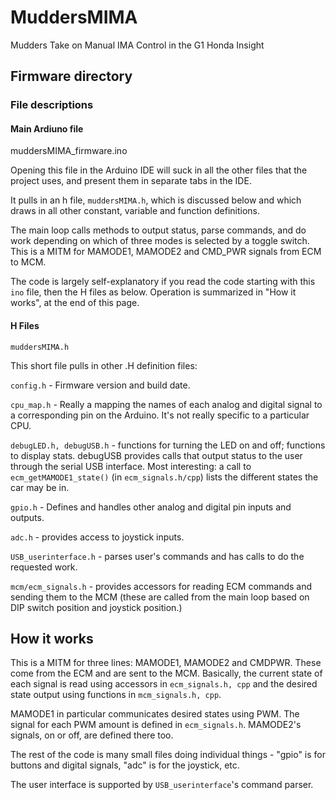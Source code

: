 # MuddersMIMA
 Mudders Take on Manual IMA Control in the G1 Honda Insight

## Firmware directory
### File descriptions
#### Main Ardiuno file
muddersMIMA_firmware.ino

Opening this file in the Arduino IDE will suck in all the other files that the project uses, and present them in separate tabs in the IDE.

It pulls in an h file, ```muddersMIMA.h```, which is discussed below and which draws in all other constant, variable and function definitions.

The main loop calls methods to output status, parse commands, and do work depending on which of three modes is selected by a toggle switch. This is a MITM for MAMODE1, MAMODE2 and CMD_PWR signals from ECM to MCM.

The code is largely self-explanatory if you read the code starting with this ```ino``` file, then the H files as below. Operation is summarized in "How it works", at the end of this page.

#### H Files
```muddersMIMA.h```

This short file pulls in other .H definition files:

```config.h``` - Firmware version and build date.

```cpu_map.h``` - Really a mapping the names of each analog and digital signal to a corresponding pin on the Arduino. It's not really specific to a particular CPU.

```debugLED.h, debugUSB.h``` - functions for turning the LED on and off; functions to display stats. debugUSB provides calls that output status to the user through the serial USB interface. Most interesting: a call to ```ecm_getMAMODE1_state()``` (in ```ecm_signals.h/cpp```) lists the different states the car may be in.

```gpio.h``` - Defines and handles other analog and digital pin inputs and outputs.

```adc.h``` - provides access to joystick inputs.

```USB_userinterface.h``` - parses user's commands and has calls to do the requested work.

```mcm/ecm_signals.h``` - provides accessors for reading ECM commands and sending them to the MCM (these are called from the main loop based on DIP switch position and joystick position.)

## How it works

This is a MITM for three lines: MAMODE1, MAMODE2 and CMDPWR. These come from the ECM and are sent to the MCM. Basically, the current state of each signal is read using accessors in ```ecm_signals.h, cpp``` and the desired state output using functions in ```mcm_signals.h, cpp```.

MAMODE1 in particular communicates desired states using PWM. The signal for each PWM amount is defined in ```ecm_signals.h```. MAMODE2's signals, on or off, are defined there too.

The rest of the code is many small files doing individual things - "gpio" is for buttons and digital signals, "adc" is for the joystick, etc.

The user interface is supported by ```USB_userinterface```'s command parser.